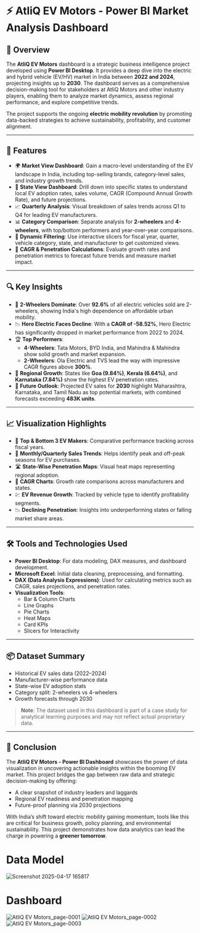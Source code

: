 # ⚡ AtliQ EV Motors - Power BI Market Analysis Dashboard

## 📘 Overview
The **AtliQ EV Motors** dashboard is a strategic business intelligence project developed using **Power BI Desktop**. It provides a deep dive into the electric and hybrid vehicle (EV/HV) market in India between **2022 and 2024**, projecting insights up to **2030**. The dashboard serves as a comprehensive decision-making tool for stakeholders at AtliQ Motors and other industry players, enabling them to analyze market dynamics, assess regional performance, and explore competitive trends.

The project supports the ongoing **electric mobility revolution** by promoting data-backed strategies to achieve sustainability, profitability, and customer alignment.

---

## 🚀 Features
- 🌍 **Market View Dashboard**: Gain a macro-level understanding of the EV landscape in India, including top-selling brands, category-level sales, and industry growth trends.
- 🧭 **State View Dashboard**: Drill down into specific states to understand local EV adoption rates, sales volume, CAGR (Compound Annual Growth Rate), and future projections.
- 📈 **Quarterly Analysis**: Visual breakdown of sales trends across Q1 to Q4 for leading EV manufacturers.
- 📊 **Category Comparison**: Separate analysis for **2-wheelers** and **4-wheelers**, with top/bottom performers and year-over-year comparisons.
- 🔄 **Dynamic Filtering**: Use interactive slicers for fiscal year, quarter, vehicle category, state, and manufacturer to get customized views.
- 🧮 **CAGR & Penetration Calculations**: Evaluate growth rates and penetration metrics to forecast future trends and measure market impact.

---

## 🔍 Key Insights
- 🚗 **2-Wheelers Dominate**: Over **92.6%** of all electric vehicles sold are 2-wheelers, showing India's high dependence on affordable urban mobility.
- 📉 **Hero Electric Faces Decline**: With a **CAGR of -58.52%**, Hero Electric has significantly dropped in market performance from 2022 to 2024.
- 🏆 **Top Performers**:
  - **4-Wheelers**: Tata Motors, BYD India, and Mahindra & Mahindra show solid growth and market expansion.
  - **2-Wheelers**: Ola Electric and TVS lead the way with impressive CAGR figures above **300%**.
- 📍 **Regional Growth**: States like **Goa (9.84%)**, **Kerala (6.64%)**, and **Karnataka (7.84%)** show the highest EV penetration rates.
- 📅 **Future Outlook**: Projected EV sales for **2030** highlight Maharashtra, Karnataka, and Tamil Nadu as top potential markets, with combined forecasts exceeding **483K units**.

---

## 📈 Visualization Highlights
- 🔹 **Top & Bottom 3 EV Makers**: Comparative performance tracking across fiscal years.
- 📆 **Monthly/Quarterly Sales Trends**: Helps identify peak and off-peak seasons for EV purchases.
- 🛣️ **State-Wise Penetration Maps**: Visual heat maps representing regional adoption.
- 🔄 **CAGR Charts**: Growth rate comparisons across manufacturers and states.
- 💹 **EV Revenue Growth**: Tracked by vehicle type to identify profitability segments.
- 📉 **Declining Penetration**: Insights into underperforming states or falling market share areas.

---

## 🛠️ Tools and Technologies Used
- **Power BI Desktop**: For data modeling, DAX measures, and dashboard development.
- **Microsoft Excel**: Initial data cleaning, preprocessing, and formatting.
- **DAX (Data Analysis Expressions)**: Used for calculating metrics such as CAGR, sales projections, and penetration rates.
- **Visualization Tools**:
  - Bar & Column Charts
  - Line Graphs
  - Pie Charts
  - Heat Maps
  - Card KPIs
  - Slicers for Interactivity

---

## 📦 Dataset Summary
- Historical EV sales data (2022–2024)
- Manufacturer-wise performance data
- State-wise EV adoption stats
- Category split: 2-wheelers vs 4-wheelers
- Growth forecasts through 2030

> **Note**: The dataset used in this dashboard is part of a case study for analytical learning purposes and may not reflect actual proprietary data.

---

## 🏁 Conclusion
The **AtliQ EV Motors - Power BI Dashboard** showcases the power of data visualization in uncovering actionable insights within the booming EV market. This project bridges the gap between raw data and strategic decision-making by offering:
- A clear snapshot of industry leaders and laggards
- Regional EV readiness and penetration mapping
- Future-proof planning via 2030 projections

With India’s shift toward electric mobility gaining momentum, tools like this are critical for business growth, policy planning, and environmental sustainability. This project demonstrates how data analytics can lead the charge in powering a **greener tomorrow**.

# Data Model
![Screenshot 2025-04-17 165817](https://github.com/user-attachments/assets/af922665-f088-4ffe-bb23-08a882c6816f)

# Dashboard
![AtliQ EV Motors_page-0001](https://github.com/user-attachments/assets/565072d9-e0b4-4f94-a9ec-276473e612c1)
![AtliQ EV Motors_page-0002](https://github.com/user-attachments/assets/e5209657-c196-438c-abd1-0fc4272bdb73)
![AtliQ EV Motors_page-0003](https://github.com/user-attachments/assets/e8316fe2-837b-48cd-bb29-f4fe16076ba0)








